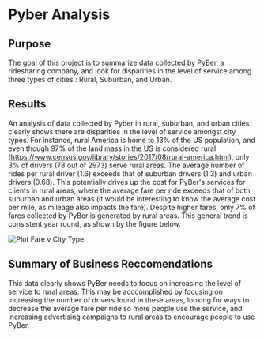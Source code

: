 # Pyber Analysis

## Purpose

The goal of this project is to summarize data collected by PyBer, a ridesharing company, and look for disparities in the level of service among three types of cities : Rural, Suburban, and Urban.

## Results

An analysis of data collected by Pyber in rural, suburban, and urban cities clearly shows there are disparities in the level of service amongst city types. For instance, rural America is home to 13% of the US population, and even though 97% of the land mass in the US is considered rural (https://www.census.gov/library/stories/2017/08/rural-america.html), only 3% of drivers (78 out of 2973) serve rural areas. The average number of rides per rural driver (1.6) exceeds that of suburban drivers (1.3) and urban drivers (0.68). This potentially drives up the cost for PyBer's services for clients in rural areas, where the average fare per ride exceeds that of both suburban and urban areas (it would be interesting to know the average cost per mile, as mileage also impacts the fare). Despite higher fares, only 7% of fares collected by PyBer is generated by rural areas. This general trend is consistent year round, as shown by the figure below.

![Plot Fare v City Type](../analysis/PyBer_fare_summary.png)

## Summary of Business Reccomendations

This data clearly shows PyBer needs to focus on increasing the level of service to rural areas. This may be acccomplished by focusing on increasing the number of drivers found in these areas, looking for ways to decrease the average fare per ride so more people use the service, and increasing advertising campaigns to rural areas to encourage people to use PyBer. 